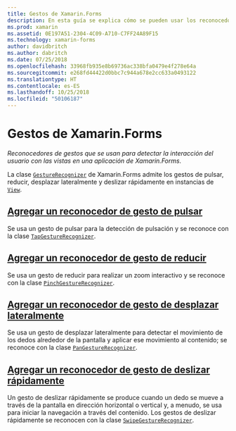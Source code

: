 ```yaml
---
title: Gestos de Xamarin.Forms
description: En esta guía se explica cómo se pueden usar los reconocedores de gestos de Xamarin.Forms para detectar la interacción del usuario con las vistas en una aplicación de Xamarin.Forms.
ms.prod: xamarin
ms.assetid: 0E197A51-2304-4C09-A710-C7FF24A89F15
ms.technology: xamarin-forms
author: davidbritch
ms.author: dabritch
ms.date: 07/25/2018
ms.openlocfilehash: 33968fb935e8b69736ac338bfa0479e4f278e64a
ms.sourcegitcommit: e268fd44422d0bbc7c944a678e2cc633a0493122
ms.translationtype: HT
ms.contentlocale: es-ES
ms.lasthandoff: 10/25/2018
ms.locfileid: "50106187"
---
```

# <a name="xamarinforms-gestures"></a>Gestos de Xamarin.Forms

_Reconocedores de gestos que se usan para detectar la interacción del usuario con las vistas en una aplicación de Xamarin.Forms._

La clase [`GestureRecognizer`](xref:Xamarin.Forms.GestureRecognizer) de Xamarin.Forms admite los gestos de pulsar, reducir, desplazar lateralmente y deslizar rápidamente en instancias de [`View`](xref:Xamarin.Forms.View).

## <a name="adding-a-tap-gesture-recognizertapmd"></a>[Agregar un reconocedor de gesto de pulsar](tap.md)

Se usa un gesto de pulsar para la detección de pulsación y se reconoce con la clase [`TapGestureRecognizer`](xref:Xamarin.Forms.TapGestureRecognizer).

## <a name="adding-a-pinch-gesture-recognizerpinchmd"></a>[Agregar un reconocedor de gesto de reducir](pinch.md)

Se usa un gesto de reducir para realizar un zoom interactivo y se reconoce con la clase [`PinchGestureRecognizer`](xref:Xamarin.Forms.PinchGestureRecognizer).

## <a name="adding-a-pan-gesture-recognizerpanmd"></a>[Agregar un reconocedor de gesto de desplazar lateralmente](pan.md)

Se usa un gesto de desplazar lateralmente para detectar el movimiento de los dedos alrededor de la pantalla y aplicar ese movimiento al contenido; se reconoce con la clase [`PanGestureRecognizer`](xref:Xamarin.Forms.PanGestureRecognizer).

## <a name="adding-a-swipe-gesture-recognizerswipemd"></a>[Agregar un reconocedor de gesto de deslizar rápidamente](swipe.md)

Un gesto de deslizar rápidamente se produce cuando un dedo se mueve a través de la pantalla en dirección horizontal o vertical y, a menudo, se usa para iniciar la navegación a través del contenido. Los gestos de deslizar rápidamente se reconocen con la clase [`SwipeGestureRecognizer`](xref:Xamarin.Forms.SwipeGestureRecognizer).
